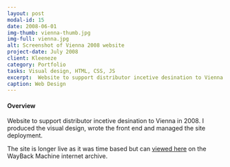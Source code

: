 ```yaml
---
layout: post
modal-id: 15
date: 2008-06-01
img-thumb: vienna-thumb.jpg
img-full: vienna.jpg
alt: Screenshot of Vienna 2008 website
project-date: July 2008
client: Kleeneze
category: Portfolio
tasks: Visual design, HTML, CSS, JS
excerpt:  Website to support distributor incetive desination to Vienna
caption: Web Design
---
```


#### Overview

Website to support distributor incetive desination to Vienna in 2008.  I produced the visual design, wrote the front end and managed the site deployment. 

The site is longer live as it was time based but can <a href="https://web.archive.org/web/http://www.vienna2008.co.uk">viewed here</a> on the WayBack Machine internet archive. 

